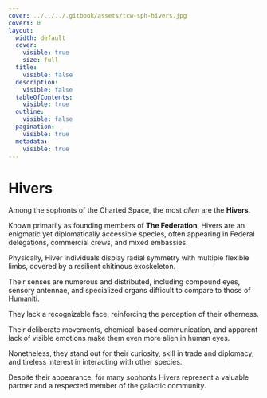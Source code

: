 ```yaml
---
cover: ../../../.gitbook/assets/tcw-sph-hivers.jpg
coverY: 0
layout:
  width: default
  cover:
    visible: true
    size: full
  title:
    visible: false
  description:
    visible: false
  tableOfContents:
    visible: true
  outline:
    visible: false
  pagination:
    visible: true
  metadata:
    visible: true
---
```


# Hivers

Among the sophonts of the Charted Space, the most _alien_ are the **Hivers**.

Known primarily as founding members of **The Federation**, Hivers are an enigmatic yet diplomatically accessible species, often appearing in Federal delegations, commercial crews, and mixed embassies.

Physically, Hiver individuals display radial symmetry with multiple flexible limbs, covered by a resilient chitinous exoskeleton.

Their senses are numerous and distributed, including compound eyes, sensory antennae, and specialized organs difficult to compare to those of Humaniti.

They lack a recognizable face, reinforcing the perception of their otherness.

Their deliberate movements, chemical-based communication, and apparent lack of visible emotions make them even more alien in human eyes.

Nonetheless, they stand out for their curiosity, skill in trade and diplomacy, and tireless interest in interacting with other species.

Despite their appearance, for many sophonts Hivers represent a valuable partner and a respected member of the galactic community.
